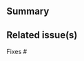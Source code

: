 <!--
Thanks for creating a pull request!

If this is your first time, please make sure to review CONTRIBUTING.MD.
-->

## Summary

## Related issue(s)

Fixes #